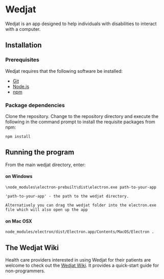 # Wedjat

Wedjat is an app designed to help individuals with disabilities to interact with a computer.

## Installation

### Prerequisites

Wedjat requires that the following software be installed:

- [Git](https://git-scm.com/)
- [Node.js](http://nodejs.org/)
- [npm](http://npmjs.org/)

### Package dependencies

Clone the repository. Change to the repository directory and execute the following in the command prompt to install the requisite packages from npm:

```
npm install
```

## Running the program

From the main wedjat directory, enter:

#### on Windows

```
\node_modules\electron-prebuilt\dist\electron.exe path-to-your-app

'path-to-your-app' - the path to the wedjat directory. 

Alternatively you can drag the wedjat folder into the electron.exe file which will also open up the app
```
#### on Mac OSX

```
node_modules/electron/dist/Electron.app/Contents/MacOS/Electron .

```

## The Wedjat Wiki

Health care providers interested in using Wedjat for their patients are welcome to check out the [Wedjat Wiki](https://github.com/dwadden/wedjat/wiki). It provides a quick-start guide for non-programmers.

